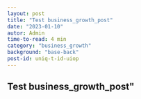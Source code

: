 ```yaml
---
layout: post
title: "Test business_growth_post"
date: "2023-01-10"
autor: Admin
time-to-read: 4 min
category: "business_growth"
background: "base-back"
post-id: uniq-t-id-uiop
---
```


## Test business_growth_post"
